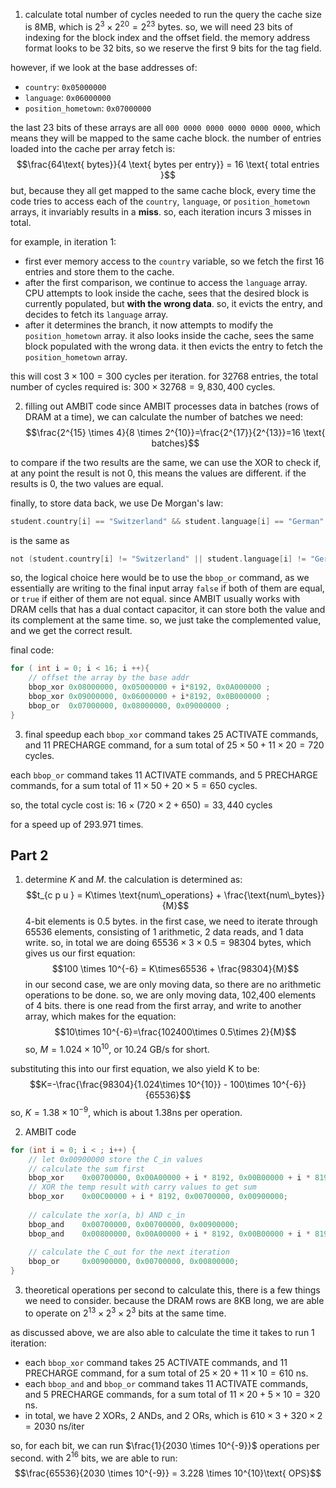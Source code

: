 1. calculate total number of cycles needed to run the query
the cache size is 8MB, which is $2^{3}\times 2^{20} = 2^{23}$ bytes. so, we will need 23 bits of indexing for the block index and the offset field. the memory address format looks to be 32 bits, so we reserve the first 9 bits for the tag field.

however, if we look at the base addresses of:
- `country`: `0x05000000`
- `language`: `0x06000000`
- `position_hometown`: `0x07000000`

the last 23 bits of these arrays are all `000 0000 0000 0000 0000 0000`, which means they will be mapped to the same cache block. the number of entries loaded into the cache per array fetch is:
$$\frac{64\text{ bytes}}{4 \text{ bytes per entry}} = 16 \text{ total entries }$$
but, because they all get mapped to the same cache block, every time the code tries to access each of the `country`, `language`, or `position_hometown` arrays, it invariably results in a **miss**. so, each iteration incurs 3 misses in total.

for example, in iteration 1:
- first ever memory access to the `country` variable, so we fetch the first 16 entries and store them to the cache.
- after the first comparison, we continue to access the `language` array. CPU attempts to look inside the cache, sees that the desired block is currently populated, but **with the wrong data**. so, it evicts the entry, and decides to fetch its `language` array.
- after it determines the branch, it now attempts to modify the `position_hometown` array. it also looks inside the cache, sees the same block populated with the wrong data. it then evicts the entry to fetch the `position_hometown` array.  

this will cost $3 \times 100 = 300$ cycles per iteration. for 32768 entries, the total number of cycles required is: $300 \times 32768 = 9,830,400 \text{ cycles}$.

2. filling out AMBIT code
since AMBIT processes data in batches (rows of DRAM at a time), we can calculate the number of batches we need:
$$\frac{2^{15} \times 4}{8 \times 2^{10}}=\frac{2^{17}}{2^{13}}=16 
\text{ batches}$$

to compare if the two results are the same, we can use the XOR to check if, at any point the result is not 0, this means the values are different. if the results is 0, the two values are equal.

finally, to store data back, we use De Morgan's law:

```c
student.country[i] == "Switzerland" && student.language[i] == "German"
```

is the same as 

```c
not (student.country[i] != "Switzerland" || student.language[i] != "German")
```

so, the logical choice here would be to use the `bbop_or` command, as we essentially are writing to the final input array `false` if both of them are equal, or `true` if either of them are not equal. since AMBIT usually works with DRAM cells that has a dual contact capacitor, it can store both the value and its complement at the same time. so, we just take the complemented value, and we get the correct result.

final code:

```c
for ( int i = 0; i < 16; i ++){
	// offset the array by the base addr
	bbop_xor 0x08000000, 0x05000000 + i*8192, 0x0A000000 ;
	bbop_xor 0x09000000, 0x06000000 + i*8192, 0x0B000000 ;
	bbop_or  0x07000000, 0x08000000, 0x09000000 ;
}
```

3. final speedup
each `bbop_xor` command takes 25 ACTIVATE commands, and 11 PRECHARGE command, for a sum total of $25\times 50 + 11 \times 20 = 720 \text{ cycles}$.

each `bbop_or` command takes 11 ACTIVATE commands, and 5 PRECHARGE commands, for a sum total of $11 \times 50 + 20 \times 5 = 650 \text{ cycles}$.

so, the total cycle cost is:
$16\times(720 \times 2 + 650) = 33,440 \text{ cycles}$

for a speed up of $293.971$ times.

## Part 2
1. determine $K$ and $M$.
the calculation is determined as: 
$$t_{c p u } = K\times \text{num\_operations} + \frac{\text{num\_bytes}}{M}$$
4-bit elements is 0.5 bytes. in the first case, we need to iterate through 65536 elements, consisting of 1 arithmetic, 2 data reads, and 1 data write. so, in total we are doing $65536\times 3\times 0.5 = 98304$ bytes, which gives us our first equation:  
$$100 \times 10^{-6} = K\times65536 + \frac{98304}{M}$$
in our second case, we are only moving data, so there are no arithmetic operations to be done. so, we are only moving data, 102,400 elements of 4 bits. there is one read from the first array, and write to another array, which makes for the equation:
$$10\times 10^{-6}=\frac{102400\times 0.5\times 2}{M}$$
so, $M=1.024\times 10^{10}$, or 10.24 GB/s for short.

substituting this into our first equation, we also yield K to be:
$$K=-\frac{\frac{98304}{1.024\times 10^{10}} - 100\times 10^{-6}}{65536}$$
so, $K = 1.38\times 10^{-9}$, which is about 1.38ns per operation.

2. AMBIT code

```c
for (int i = 0; i < ; i++) {
	// let 0x00900000 store the C_in values
	// calculate the sum first
	bbop_xor    0x00700000, 0x00A00000 + i * 8192, 0x00B00000 + i * 8192;
	// XOR the temp result with carry values to get sum
	bbop_xor    0x00C00000 + i * 8192, 0x00700000, 0x00900000;
	
	// calculate the xor(a, b) AND c_in 
	bbop_and    0x00700000, 0x00700000, 0x00900000;
	bbop_and    0x00800000, 0x00A00000 + i * 8192, 0x00B00000 + i * 8192;
	
	// calculate the C_out for the next iteration
	bbop_or     0x00900000, 0x00700000, 0x00800000;
}
```

3. theoretical operations per second
to calculate this, there is a few things we need to consider. because the DRAM rows are 8KB long, we are able to operate on $2^{13}\times 2^{3} \times 2^{3}$ bits at the same time.

as discussed above, we are also able to calculate the time it takes to run 1 iteration:
- each `bbop_xor` command takes 25 ACTIVATE commands, and 11 PRECHARGE command, for a sum total of $25\times 20 + 11 \times 10 = 610 \text{ ns}$.
- each `bbop_and` and `bbop_or` command takes 11 ACTIVATE commands, and 5 PRECHARGE commands, for a sum total of $11 \times 20 + 5 \times 10 = 320 \text{ ns}$.
- in total, we have 2 XORs, 2 ANDs, and 2 ORs, which is $610 \times 3 + 320 \times 2 = 2030 \text{ ns}$/iter

so, for each bit, we can run $\frac{1}{2030 \times 10^{-9}}$ operations per second. with $2^{16}$ bits, we are able to run:
$$\frac{65536}{2030 \times 10^{-9}} = 3.228 \times 10^{10}\text{ OPS}$$

